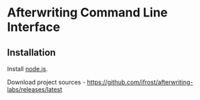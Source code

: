 Afterwriting Command Line Interface
===================================

Installation
------------

Install [node.js](http://nodejs.org/).

Download project sources - https://github.com/ifrost/afterwriting-labs/releases/latest